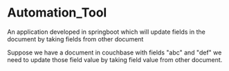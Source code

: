 # Automation_Tool
An application developed in springboot which will update fields in the document by taking fields from other document

Suppose we have a document in couchbase with fields "abc" and "def"
we need to update those field value by taking field value from other document.


